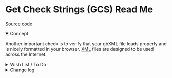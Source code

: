 # Get Check Strings (GCS) Read Me

[Source code]( https://github.com/ladybug-tools/spider-gbxml-fixer/blob/master/r0-4-0/gcs-get-check-strings/gcs-get-check-strings.js )

<details open>

<summary>Concept</summary>

Another important check is to verify that your gbXML file loads properly and is nicely formatted  in your browser. <a href="https://en.wikipedia.org/wiki/XML" target="_blank">XML</a> files are designed to be used across the Internet.

</details>

<details>

<summary>Wish List / To Do</summary>

* 2019-04-04 ~ Invalid text does not seem to be an issue that occurs frequently. Therefore, it is being given low-priority. If you have a number of gbXML files with these sorts of issues, please let us know. We should be able to fix errors like these quite easily.

</details>

<details>

<summary>Change log</summary>

### 2019-05-21 ~ Theo

* D - GCS: Update readme / Fix source code link
* R - GCS.js: Cleanup / Pass through jsHint

### 2019-04-04 ~ Theo

* D - Update text in script and pop-up
* B - Fix help not appearing

### 2019-04-03 ~ Theo

* F - First commit

</details>
